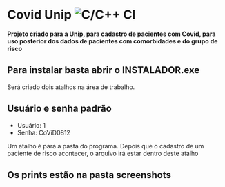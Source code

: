 # Covid Unip ![C/C++ CI](https://github.com/victorjoao97/covid-unip/workflows/C/C++%20CI/badge.svg)

**Projeto criado para a Unip, para cadastro de pacientes com Covid, para uso posterior dos dados de pacientes com comorbidades e do grupo de risco**

## Para instalar basta abrir o INSTALADOR.exe
Será criado dois atalhos na área de trabalho.
## Usuário e senha padrão
- Usuário: 1
- Senha: CoViD0812

Um atalho é para a pasta do programa. Depois que o cadastro de um paciente de risco acontecer, o arquivo irá estar dentro deste atalho

## Os prints estão na pasta screenshots
